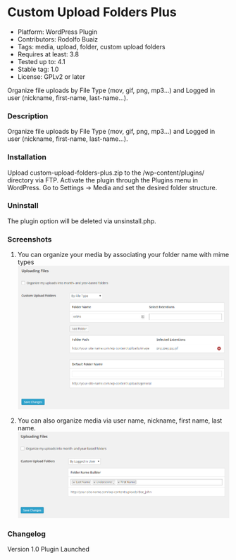 # Custom Upload Folders Plus
- Platform: WordPress Plugin
- Contributors: Rodolfo Buaiz
- Tags: media, upload, folder, custom upload folders
- Requires at least: 3.8
- Tested up to: 4.1
- Stable tag: 1.0
- License: GPLv2 or later

Organize file uploads by File Type (mov, gif, png, mp3...) and Logged in user (nickname, first-name, last-name...).

### Description
Organize file uploads by File Type (mov, gif, png, mp3...) and Logged in user (nickname, first-name, last-name...).

###  Installation
Upload custom-upload-folders-plus.zip to the /wp-content/plugins/ directory via FTP.
Activate the plugin through the Plugins menu in WordPress.
Go to Settings -> Media and set the desired folder structure.

### Uninstall
The plugin option will be deleted via unsinstall.php.

### Screenshots
1. You can organize your media by associating your folder name with mime types
[![solarized dualmode](https://github.com/jwight1234/custom-upload-folders-plus/blob/master/assets/screenshot-1.png)](#features)

2. You can also organize media via user name, nickname, first name, last name.
[![solarized dualmode](https://github.com/jwight1234/custom-upload-folders-plus/blob/master/assets/screenshot-2.png)](#features)


### Changelog 
Version 1.0
Plugin Launched